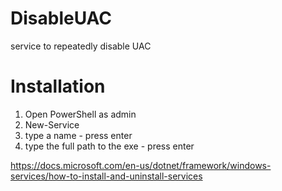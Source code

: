 # DisableUAC
service to repeatedly disable UAC

# Installation
1. Open PowerShell as admin
2. New-Service
3. type a name - press enter
4. type the full path to the exe - press enter

https://docs.microsoft.com/en-us/dotnet/framework/windows-services/how-to-install-and-uninstall-services
